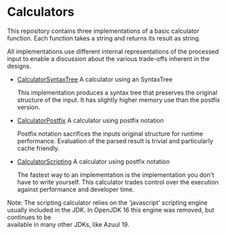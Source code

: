 # Calculators

This repository contains three implementations of a basic calculator function.
Each function takes a string and returns its result as string.

All implementations use different internal representations of the processed input
to enable a discussion about the various trade-offs inherent in the designs.

* [CalculatorSyntaxTree](src/main/java/com/tmorgner/calculator/CalculatorSyntaxTree.java) A calculator using an SyntaxTree
  
  This implementation produces a syntax tree that preserves the original structure 
  of the input. It has slightly higher memory use than the postfix version.

* [CalculatorPostfix](src/main/java/com/tmorgner/calculator/CalculatorPostFix.java) A calculator using postfix notation

  Postfix notation sacrifices the inputs original structure for runtime performance. 
  Evaluation of the parsed result is trivial and particularly cache friendly.

* [CalculatorScripting](src/main/java/com/tmorgner/calculator/CalculatorScripting.java) A calculator using postfix notation

  The fastest way to an implementation is the implementation you don't have to 
  write yourself. This calculator trades control over the execution against 
  performance and developer time.

Note: The scripting calculator relies on the 'javascript' scripting engine usually 
included in the JDK. In OpenJDK 16 this engine was removed, but continues to be  
available in many other JDKs, like Azuul 19. 
